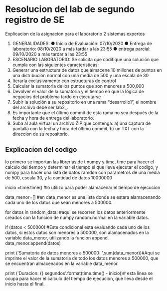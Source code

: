 # Resolucion del lab de segundo registro de SE
 
Explicacion de la asignacion para el laboratorio 2 sistemas expertos

1. GENERALIDADES:
● Inicio de Evaluación: 07/10/2020
● Entrega de laboratorio: 08/10/2020 a más tardar a las 23:55
● entrega parcial: 09/10/2020 a más tardar a las 23:55
2. ESCENARIO LABORATORIO:
Se solicita que codifique una solución que cumpla con las siguientes características:
1. Generar una estructura de datos que almacene 10 millones de puntos en una distribución
normal con una media de 500 y una escala de 30
2. Iterarla exclusivamente con estructuras de control
3. Calcular la sumatoria de los puntos que son menores a 500,000
4. Devolver el valor de la sumatoria y el tiempo en que la lógica de negocios del problema
tardo en ejecutarse
5. Subir la solución a su repositorio en una rama “desarrollo1”, el nombre del archivo debe ser
lab2_<carnet>.<extension>
6. Es importante que el último commit de esta rama no sea después de la fecha y hora de
entrega del laboratorio.
7. Suba al aula virtual un archivo ZIP que contenga: a) una captura de pantalla con la fecha y
hora del último commit, b) un TXT con la direccion de su repositorio.

## Explicacion del codigo

lo primero se importan las librerias de t numpy y time, time para hacer el calculo del tiempo y determinar el tiempo el que lleva ejecutar el codigo, y numpy para hacer una lista de datos ramdon con parametros de una media de 500, escala 30, y la cantidad de datos 10000000

inicio =time.time() #lo utilizo para poder alamacenar el tiempo de ejecucion 

data_menor=[] #en data_menor es una lista donde se estara alamacenando cada uno de los datos que sean menores a 500000.

for datos in random_data: #aqui se recorren los datos anteriormente creados con la funcion de numpy random.normal en la variable datos.

if (datos < 500000):#Este condicional esta evaluando cada uno de los datos, si estos datos son menores a 500000, son alamacenados en la variable data_menor, utilizando la funcion append.
	data_menor.append(datos)

print ('Sumatoria de datos menores a 500000: ',sum(data_menor))#Aqui se imprime el valor de la sumatoria de todo los datos menores a 500000, que se encuentran almacenados en la variable data_menor.

print ('Duracion: {} segundos'.format(time.time() - inicio))# esta linea se ocupa para hacer el calculo del tiempo de ejecucion, que lleva desde el inicio hasta el final.


